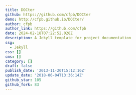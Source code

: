 ```yaml
---
title: DOCter
github: https://github.com/cfpb/DOCter
demo: http://cfpb.github.io/DOCter/
author: cfpb
author_link: https://github.com/cfpb
date: 2024-02-18T07:22:52.028Z
description: A Jekyll template for project documentation
ssg:
  - Jekyll
css: []
cms: []
category: []
draft: false
publish_date: '2013-11-20T15:12:16Z'
update_date: '2018-06-04T13:36:14Z'
github_star: 105
github_fork: 83
---
```

